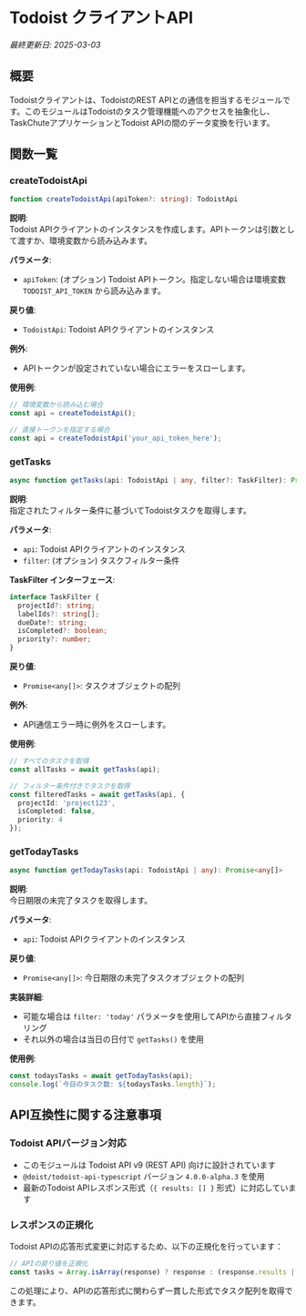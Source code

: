 # Todoist クライアントAPI

*最終更新日: 2025-03-03*

## 概要

Todoistクライアントは、TodoistのREST APIとの通信を担当するモジュールです。このモジュールはTodoistのタスク管理機能へのアクセスを抽象化し、TaskChuteアプリケーションとTodoist APIの間のデータ変換を行います。

## 関数一覧

### createTodoistApi

```typescript
function createTodoistApi(apiToken?: string): TodoistApi
```

**説明**:  
Todoist APIクライアントのインスタンスを作成します。APIトークンは引数として渡すか、環境変数から読み込みます。

**パラメータ**:
- `apiToken`: (オプション) Todoist APIトークン。指定しない場合は環境変数 `TODOIST_API_TOKEN` から読み込みます。

**戻り値**:
- `TodoistApi`: Todoist APIクライアントのインスタンス

**例外**:
- APIトークンが設定されていない場合にエラーをスローします。

**使用例**:
```typescript
// 環境変数から読み込む場合
const api = createTodoistApi();

// 直接トークンを指定する場合
const api = createTodoistApi('your_api_token_here');
```

### getTasks

```typescript
async function getTasks(api: TodoistApi | any, filter?: TaskFilter): Promise<any[]>
```

**説明**:  
指定されたフィルター条件に基づいてTodoistタスクを取得します。

**パラメータ**:
- `api`: Todoist APIクライアントのインスタンス
- `filter`: (オプション) タスクフィルター条件

**TaskFilter インターフェース**:
```typescript
interface TaskFilter {
  projectId?: string;
  labelIds?: string[];
  dueDate?: string;
  isCompleted?: boolean;
  priority?: number;
}
```

**戻り値**:
- `Promise<any[]>`: タスクオブジェクトの配列

**例外**:
- API通信エラー時に例外をスローします。

**使用例**:
```typescript
// すべてのタスクを取得
const allTasks = await getTasks(api);

// フィルター条件付きでタスクを取得
const filteredTasks = await getTasks(api, {
  projectId: 'project123',
  isCompleted: false,
  priority: 4
});
```

### getTodayTasks

```typescript
async function getTodayTasks(api: TodoistApi | any): Promise<any[]>
```

**説明**:  
今日期限の未完了タスクを取得します。

**パラメータ**:
- `api`: Todoist APIクライアントのインスタンス

**戻り値**:
- `Promise<any[]>`: 今日期限の未完了タスクオブジェクトの配列

**実装詳細**:
- 可能な場合は `filter: 'today'` パラメータを使用してAPIから直接フィルタリング
- それ以外の場合は当日の日付で `getTasks()` を使用

**使用例**:
```typescript
const todaysTasks = await getTodayTasks(api);
console.log(`今日のタスク数: ${todaysTasks.length}`);
```

## API互換性に関する注意事項

### Todoist APIバージョン対応

- このモジュールは Todoist API v9 (REST API) 向けに設計されています
- `@doist/todoist-api-typescript` バージョン `4.0.0-alpha.3` を使用
- 最新のTodoist APIレスポンス形式（`{ results: [] }` 形式）に対応しています

### レスポンスの正規化

Todoist APIの応答形式変更に対応するため、以下の正規化を行っています：

```typescript
// APIの戻り値を正規化
const tasks = Array.isArray(response) ? response : (response.results || []);
```

この処理により、APIの応答形式に関わらず一貫した形式でタスク配列を取得できます。